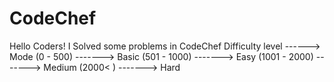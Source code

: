 # CodeChef
Hello Coders! I Solved some problems in CodeChef
Difficulty level ------> Mode
(0   -  500)  -------> Basic
(501 - 1000)  -------> Easy
(1001 - 2000) -------> Medium
(2000<    )   -------> Hard
